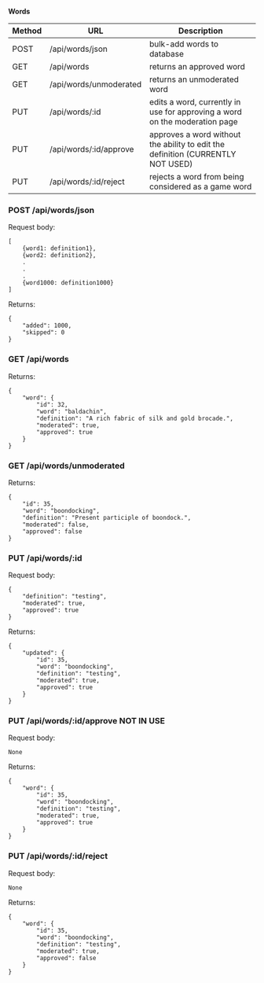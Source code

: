 **Words**

|Method | URL | Description |
|-------|-----|-------------|
| POST  | /api/words/json | bulk-add words to database |
| GET   | /api/words | returns an approved word |
| GET | /api/words/unmoderated | returns an unmoderated word |
| PUT | /api/words/:id | edits a word, currently in use for approving a word on the moderation page |
| PUT | /api/words/:id/approve | approves a word without the ability to edit the definition (CURRENTLY NOT USED) |
| PUT | /api/words/:id/reject | rejects a word from being considered as a game word |
### POST /api/words/json
Request body:
```
[
    {word1: definition1},
    {word2: definition2},
    .
    .
    .
    {word1000: definition1000}
]
```
Returns:
```
{
    "added": 1000,
    "skipped": 0
}
```

### GET /api/words
Returns:
```
{
    "word": {
        "id": 32,
        "word": "baldachin",
        "definition": "A rich fabric of silk and gold brocade.",
        "moderated": true,
        "approved": true
    }
}
```

### GET /api/words/unmoderated
Returns:
```
{
    "id": 35,
    "word": "boondocking",
    "definition": "Present participle of boondock.",
    "moderated": false,
    "approved": false
}
```

### PUT /api/words/:id
Request body:
```
{
    "definition": "testing",
    "moderated": true,
    "approved": true
}
```
Returns:
```
{
    "updated": {
        "id": 35,
        "word": "boondocking",
        "definition": "testing",
        "moderated": true,
        "approved": true
    }
}
```

### PUT /api/words/:id/approve NOT IN USE
Request body:
```
None
```
Returns:
```
{
    "word": {
        "id": 35,
        "word": "boondocking",
        "definition": "testing",
        "moderated": true,
        "approved": true
    }
}
```

### PUT /api/words/:id/reject
Request body:
```
None
```
Returns:
```
{
    "word": {
        "id": 35,
        "word": "boondocking",
        "definition": "testing",
        "moderated": true,
        "approved": false
    }
}
```